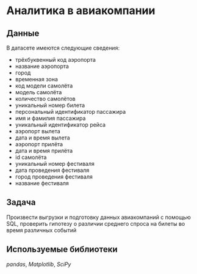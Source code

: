 # Аналитика в авиакомпании

## Данные

В датасете имеются следующие сведения:
- трёхбуквенный код аэропорта
- название аэропорта
- город
- временная зона
- код модели самолёта
- модель самолёта
- количество самолётов
- уникальный номер билета
- персональный идентификатор пассажира
- имя и фамилия пассажира
- уникальный идентификатор рейса
- аэропорт вылета
- дата и время вылета
- аэропорт прилёта
- дата и время прилёта
- id самолёта
- уникальный номер фестиваля
- дата проведения фестиваля
- город проведения фестиваля
- название фестиваля

## Задача

Произвести выгрузки и подготовку данных авиакомпаний с помощью SQL, проверить гипотезу о различии среднего спроса на билеты во время различных событий

## Используемые библиотеки
*pandas*, *Matplotlib*, *SciPy*

